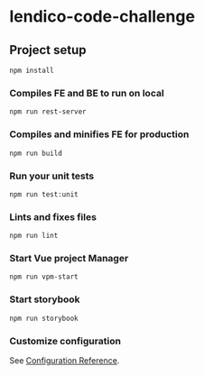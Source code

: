 # lendico-code-challenge

## Project setup
```
npm install
```

### Compiles FE and BE to run on local
```
npm run rest-server
```

### Compiles and minifies FE for production
```
npm run build
```

### Run your unit tests
```
npm run test:unit
```

### Lints and fixes files
```
npm run lint
```

### Start Vue project Manager
```
npm run vpm-start
```

### Start storybook
```
npm run storybook
```

### Customize configuration
See [Configuration Reference](https://cli.vuejs.org/config/).
